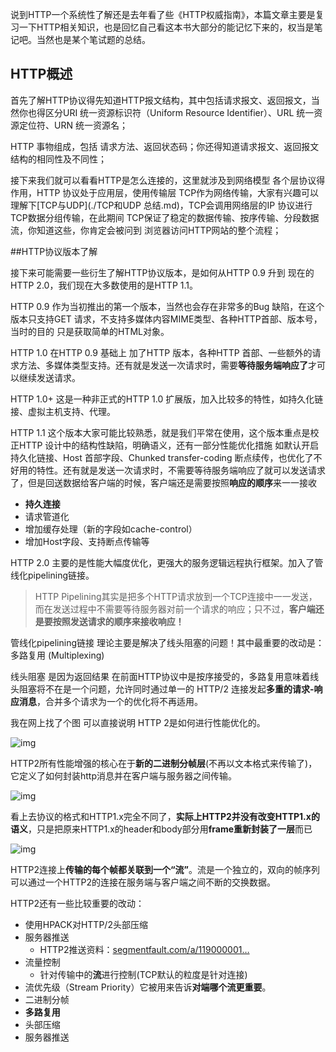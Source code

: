 说到HTTP一个系统性了解还是去年看了些《HTTP权威指南》，本篇文章主要是复习一下HTTP相关知识，也是回忆自己看这本书大部分的能记忆下来的，权当是笔记吧。当然也是某个笔试题的总结。

## HTTP概述

首先了解HTTP协议得先知道HTTP报文结构，其中包括请求报文、返回报文，当然你也得区分URI 统一资源标识符（Uniform Resource Identifier）、URL 统一资源定位符、URN 统一资源名；

HTTP 事物组成，包括 请求方法、返回状态码；你还得知道请求报文、返回报文 结构的相同性及不同性；

接下来我们就可以看看HTTP是怎么连接的，这里就涉及到网络模型 各个层协议得作用，HTTP 协议处于应用层，使用传输层 TCP作为网络传输，大家有兴趣可以理解下[TCP与UDP](./TCP和UDP 总结.md)，TCP会调用网络层的IP 协议进行TCP数据分组传输，在此期间 TCP保证了稳定的数据传输、按序传输、分段数据流，你知道这些，你肯定会被问到  浏览器访问HTTP网站的整个流程；

##HTTP协议版本了解

接下来可能需要一些衍生了解HTTP协议版本，是如何从HTTP 0.9 升到 现在的HTTP 2.0，我们现在大多数使用的是HTTP 1.1。

HTTP 0.9 作为当初推出的第一个版本，当然也会存在非常多的Bug 缺陷，在这个版本只支持GET 请求，不支持多媒体内容MIME类型、各种HTTP首部、版本号，当时的目的 只是获取简单的HTML对象。

HTTP 1.0 在HTTP 0.9 基础上 加了HTTP 版本，各种HTTP 首部、一些额外的请求方法、多媒体类型支持。还有就是发送一次请求时，需要**等待服务端响应了**才可以继续发送请求。

HTTP 1.0+ 这是一种非正式的HTTP 1.0 扩展版，加入比较多的特性，如持久化链接、虚拟主机支持、代理。

HTTP 1.1 这个版本大家可能比较熟悉，就是我们平常在使用，这个版本重点是校正HTTP 设计中的结构性缺陷，明确语义，还有一部分性能优化措施 如默认开启持久化链接、Host 首部字段、Chunked transfer-coding 断点续传，也优化了不好用的特性。还有就是发送一次请求时，不需要等待服务端响应了就可以发送请求了，但是回送数据给客户端的时候，客户端还是需要按照**响应的顺序**来一一接收

- **持久连接**
- 请求管道化
- 增加缓存处理（新的字段如cache-control）
- 增加Host字段、支持断点传输等

HTTP 2.0 主要的是性能大幅度优化，更强大的服务逻辑远程执行框架。加入了管线化pipelining链接。

> HTTP Pipelining其实是把多个HTTP请求放到一个TCP连接中一一发送，而在发送过程中不需要等待服务器对前一个请求的响应；只不过，**客户端还是要按照发送请求的顺序来接收响应！**

管线化pipelining链接 理论主要是解决了线头阻塞的问题！其中最重要的改动是：多路复用 (Multiplexing)

线头阻塞 是因为返回结果 在前面HTTP协议中是按序接受的，多路复用意味着线头阻塞将不在是一个问题，允许同时通过单一的 HTTP/2 连接发起**多重的请求-响应消息**，合并多个请求为一个的优化将不再适用。

我在网上找了个图 可以直接说明 HTTP 2是如何进行性能优化的。

![img](https://user-gold-cdn.xitu.io/2018/7/30/164eaef547ad1464?imageView2/0/w/1280/h/960/format/webp/ignore-error/1)

HTTP2所有性能增强的核心在于**新的二进制分帧层**(不再以文本格式来传输了)，它定义了如何封装http消息并在客户端与服务器之间传输。

![img](https://user-gold-cdn.xitu.io/2018/7/30/164eaef59a266e62?imageView2/0/w/1280/h/960/format/webp/ignore-error/1)

看上去协议的格式和HTTP1.x完全不同了，**实际上HTTP2并没有改变HTTP1.x的语义**，只是把原来HTTP1.x的header和body部分用**frame重新封装了一层**而已

![img](https://user-gold-cdn.xitu.io/2018/7/30/164eaef56ba56ba1?imageView2/0/w/1280/h/960/format/webp/ignore-error/1)

HTTP2连接上**传输的每个帧都关联到一个“流”**。流是一个独立的，双向的帧序列可以通过一个HTTP2的连接在服务端与客户端之间不断的交换数据。

HTTP2还有一些比较重要的改动：

- 使用HPACK对HTTP/2头部压缩
- 服务器推送
  - HTTP2推送资料：[segmentfault.com/a/119000001…](https%3A%2F%2Fsegmentfault.com%2Fa%2F1190000015773338)
- 流量控制
  - 针对传输中的**流**进行控制(TCP默认的粒度是针对连接)
- 流优先级（Stream Priority）它被用来告诉**对端哪个流更重要**。
- 二进制分帧
- **多路复用**
- 头部压缩
- 服务器推送

<br>











